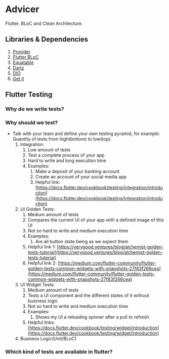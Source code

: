 # Advicer

Flutter, BLoC and Clean Architecture.

## Libraries & Dependencies

1. [Provider](https://pub.dev/packages/provider)
2. [Flutter BLoC](https://pub.dev/packages/flutter_bloc)
3. [Equatable](https://pub.dev/packages/equatable)
4. [Dartz](https://pub.dev/packages/dartz)
5. [DIO](https://pub.dev/packages/dio)
6. [Get it](https://pub.dev/packages/get_it)

## Flutter Testing

### Why do we write tests?

### Why should we test?

- Talk with your team and define your own testing pyramid, for example: Quantity of tests from high(bottom) to low(top).
  1. Integration:
     1. Low amount of tests
     2. Test a complete process of your app
     3. Hard to write and long execution time
     4. Examples:
        1. Make a deposit of your banking account
        2. Create an account of your social media app
        3. Helpful link: [https://docs.flutter.dev/cookbook/testing/integration/introduction](https://docs.flutter.dev/cookbook/testing/integration/introduction)
  2. UI Golden Tests:
     1. Medium amount of tests
     2. Compares the current UI of your app with a defined image of this UI
     3. Not so hard to write and medium execution time
     4. Examples:
        1. Are all button state being as we expect them
     5. Helpful link 1: [https://verygood.ventures/blog/alchemist-golden-tests-tutorial](https://verygood.ventures/blog/alchemist-golden-tests-tutorial)
     6. Helpful link 2: [https://medium.com/flutter-community/flutter-golden-tests-common-widgets-with-snapshots-27f83f266cea](https://medium.com/flutter-community/flutter-golden-tests-common-widgets-with-snapshots-27f83f266cea)
  3. UI Widget Tests:
     1. Medium amount of tests
     2. Tests a UI component and the different states of it without business logic
     3. Not so hard to write and medium execution time
     4. Examples:
        1. Shows my UI a reloading spinner after a pull to refresh
     5. Helpful links: [https://docs.flutter.dev/cookbook/testing/widget/introduction](https://docs.flutter.dev/cookbook/testing/widget/introduction)
  4. Business Logic(Unit/BLoC)

### Which kind of tests are available in flutter?
